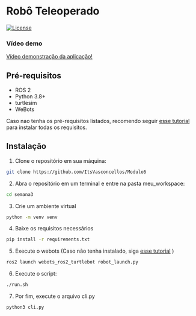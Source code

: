 # Robô Teleoperado 

[![License](https://img.shields.io/badge/license-MIT-blue.svg)](https://opensource.org/licenses/MIT)

### Vídeo demo

[Vídeo demonstração da aplicação!](https://youtu.be/Xu30gFVBYMU)

## Pré-requisitos

- ROS 2
- Python 3.8+
- turtlesim
- WeBots

Caso nao tenha os pré-requisitos listados, recomendo seguir [esse tutorial](https://rmnicola.github.io/m6-ec-encontros/E01/ros) para instalar todas os requisitos.

## Instalação

1. Clone o repositório em sua máquina:

```bash
git clone https://github.com/ItsVasconcellos/Modulo6
```

2. Abra o repositório em um terminal e entre na pasta meu_workspace:
```bash
cd semana3
```

3. Crie um ambiente virtual
```bash
python -m venv venv
```

4. Baixe os requisitos necessários 
```bash
pip install -r requirements.txt
```

5. Execute o webots (Caso não tenha instalado, siga [esse tutorial](https://rmnicola.github.io/m8-ec-encontros/sprint2/encontro4/nav2/#4-usando-o-simple-commander-api) )

```bash 
ros2 launch webots_ros2_turtlebot robot_launch.py
```

6. Execute o script:
```bash
./run.sh
```

7. Por fim, execute o arquivo cli.py
```bash
python3 cli.py
```